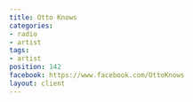 ```yaml
---
title: Otto Knows
categories:
- radio
- artist
tags:
- artist
position: 142
facebook: https://www.facebook.com/OttoKnows
layout: client
---
```


